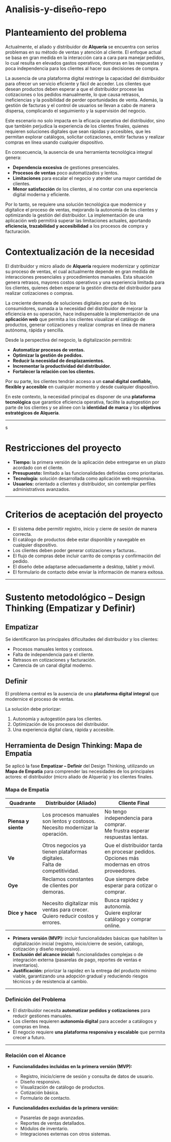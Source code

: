 # Analisis-y-diseño-repo

# Planteamiento del problema

Actualmente, el aliado y distribuidor de **Alquería** se encuentra con serios problemas en su método de ventas y atención al cliente. El enfoque actual se basa en gran medida en la interacción cara a cara para manejar pedidos, lo cual resulta en elevados gastos operativos, demoras en las respuestas y poca independencia para los clientes al hacer sus decisiones de compra.

La ausencia de una plataforma digital restringe la capacidad del distribuidor para ofrecer un servicio eficiente y fácil de acceder. Los clientes que desean productos deben esperar a que el distribuidor procese las cotizaciones o los pedidos manualmente, lo que causa retrasos, ineficiencias y la posibilidad de perder oportunidades de venta. Además, la gestión de facturas y el control de usuarios se llevan a cabo de manera dispersa, complicando el seguimiento y la supervisión del negocio.

Este escenario no solo impacta en la eficacia operativa del distribuidor, sino que también perjudica la experiencia de los clientes finales, quienes requieren soluciones digitales que sean rápidas y accesibles, que les permitan explorar catálogos, solicitar cotizaciones, emitir facturas y realizar compras en línea usando cualquier dispositivo.

En consecuencia, la ausencia de una herramienta tecnológica integral genera:

- **Dependencia excesiva** de gestiones presenciales.  
- **Procesos de ventas** poco automatizados y lentos.  
- **Limitaciones** para escalar el negocio y atender una mayor cantidad de clientes.  
- **Menor satisfacción** de los clientes, al no contar con una experiencia digital moderna y eficiente.  

Por lo tanto, se requiere una solución tecnológica que modernice y digitalice el proceso de ventas, mejorando la autonomía de los clientes y optimizando la gestión del distribuidor. La implementación de una aplicación web permitirá superar las limitaciones actuales, aportando **eficiencia, trazabilidad y accesibilidad** a los procesos de compra y facturación.

# Contextualización de la necesidad

El distribuidor y micro aliado de **Alquería** requiere modernizar y optimizar su proceso de ventas, el cual actualmente depende en gran medida de interacciones presenciales y procedimientos manuales. Esta situación genera retrasos, mayores costos operativos y una experiencia limitada para los clientes, quienes deben esperar la gestión directa del distribuidor para realizar cotizaciones o compras.

La creciente demanda de soluciones digitales por parte de los consumidores, sumada a la necesidad del distribuidor de mejorar la eficiencia en su operación, hace indispensable la implementación de una **aplicación web** que permita a los clientes visualizar el catálogo de productos, generar cotizaciones y realizar compras en línea de manera autónoma, rápida y sencilla.

Desde la perspectiva del negocio, la digitalización permitirá:

- **Automatizar procesos de ventas.**  
- **Optimizar la gestión de pedidos.**  
- **Reducir la necesidad de desplazamientos.**  
- **Incrementar la productividad del distribuidor.**  
- **Fortalecer la relación con los clientes.**  

Por su parte, los clientes tendrán acceso a un **canal digital confiable, flexible y accesible** en cualquier momento y desde cualquier dispositivo.

En este contexto, la necesidad principal es disponer de una **plataforma tecnológica** que garantice eficiencia operativa, facilite la autogestión por parte de los clientes y se alinee con la **identidad de marca** y los **objetivos estratégicos de Alquería**.

---
s
# Restricciones del proyecto

- **Tiempo:** la primera versión de la aplicación debe entregarse en un plazo acordado con el cliente.  
- **Presupuesto:** limitado a las funcionalidades definidas como prioritarias.  
- **Tecnología:** solución desarrollada como aplicación web responsiva.  
- **Usuarios:** orientado a clientes y distribuidor, sin contemplar perfiles administrativos avanzados.  

---

# Criterios de aceptación del proyecto

- El sistema debe permitir registro, inicio y cierre de sesión de manera correcta.  
- El catálogo de productos debe estar disponible y navegable en cualquier dispositivo.  
- Los clientes deben poder generar cotizaciones y facturas..  
- El flujo de compras debe incluir carrito de compras y confirmación del pedido.  
- El diseño debe adaptarse adecuadamente a desktop, tablet y móvil.  
- El formulario de contacto debe enviar la información de manera exitosa.  

---

# Sustento metodológico – Design Thinking (Empatizar y Definir)

## Empatizar
Se identificaron las principales dificultades del distribuidor y los clientes:  

- Procesos manuales lentos y costosos.  
- Falta de independencia para el cliente.  
- Retrasos en cotizaciones y facturación.  
- Carencia de un canal digital moderno.  

## Definir
El problema central es la ausencia de una **plataforma digital integral** que modernice el proceso de ventas.  

La solución debe priorizar:  

1. Autonomía y autogestión para los clientes.  
2. Optimización de los procesos del distribuidor.  
3. Una experiencia digital clara, rápida y accesible.  

## Herramienta de Design Thinking: Mapa de Empatía

Se aplicó la fase **Empatizar – Definir** del Design Thinking, utilizando un **Mapa de Empatía** para comprender las necesidades de los principales actores: el distribuidor (micro aliado de Alquería) y los clientes finales.

### Mapa de Empatía

| Quadrante        | Distribuidor (Aliado)                                                                 | Cliente Final                                                                 |
|------------------|---------------------------------------------------------------------------------------|-------------------------------------------------------------------------------|
| **Piensa y siente** | Los procesos manuales son lentos y costosos. <br>Necesito modernizar la operación.   | No tengo independencia para comprar. <br>Me frustra esperar respuestas lentas. |
| **Ve**             | Otros negocios ya tienen plataformas digitales. <br>Falta de competitividad.         | Que el distribuidor tarda en procesar pedidos. <br>Opciones más modernas en otros proveedores. |
| **Oye**            | Reclamos constantes de clientes por demoras.                                         | Que siempre debe esperar para cotizar o comprar.                              |
| **Dice y hace**    | Necesito digitalizar mis ventas para crecer. <br>Quiero reducir costos y errores.    | Busca rapidez y autonomía. <br>Quiere explorar catálogo y comprar online.      |


- **Primera versión (MVP):** incluir funcionalidades básicas que habiliten la digitalización inicial (registro, inicio/cierre de sesión, catálogo, cotización y diseño responsivo).  
- **Exclusión del alcance inicial:** funcionalidades complejas o de integración externa (pasarelas de pago, reportes de ventas e inventarios).  
- **Justificación:** priorizar la rapidez en la entrega del producto mínimo viable, garantizando una adopción gradual y reduciendo riesgos técnicos y de resistencia al cambio.  

---

### Definición del Problema

- El distribuidor necesita **automatizar pedidos y cotizaciones** para reducir gestiones manuales.  
- Los clientes requieren **autonomía digital** para acceder a catálogos y compras en línea.  
- El negocio requiere **una plataforma responsiva y escalable** que permita crecer a futuro.  

---

### Relación con el Alcance

- **Funcionalidades incluidas en la primera versión (MVP):**  
  - Registro, inicio/cierre de sesión y consulta de datos de usuario.  
  - Diseño responsivo.  
  - Visualización de catálogo de productos.  
  - Cotización básica.  
  - Formulario de contacto.  

- **Funcionalidades excluidas de la primera versión:**  
  - Pasarelas de pago avanzadas.  
  - Reportes de ventas detallados.  
  - Módulos de inventario.  
  - Integraciones externas con otros sistemas.  
